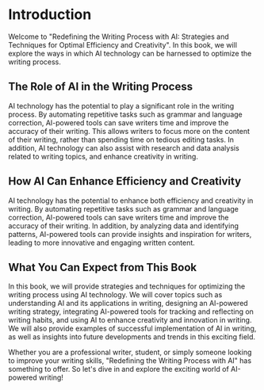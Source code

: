 Introduction
============

Welcome to "Redefining the Writing Process with AI: Strategies and Techniques for Optimal Efficiency and Creativity". In this book, we will explore the ways in which AI technology can be harnessed to optimize the writing process.

The Role of AI in the Writing Process
-------------------------------------

AI technology has the potential to play a significant role in the writing process. By automating repetitive tasks such as grammar and language correction, AI-powered tools can save writers time and improve the accuracy of their writing. This allows writers to focus more on the content of their writing, rather than spending time on tedious editing tasks. In addition, AI technology can also assist with research and data analysis related to writing topics, and enhance creativity in writing.

How AI Can Enhance Efficiency and Creativity
--------------------------------------------

AI technology has the potential to enhance both efficiency and creativity in writing. By automating repetitive tasks such as grammar and language correction, AI-powered tools can save writers time and improve the accuracy of their writing. In addition, by analyzing data and identifying patterns, AI-powered tools can provide insights and inspiration for writers, leading to more innovative and engaging written content.

What You Can Expect from This Book
----------------------------------

In this book, we will provide strategies and techniques for optimizing the writing process using AI technology. We will cover topics such as understanding AI and its applications in writing, designing an AI-powered writing strategy, integrating AI-powered tools for tracking and reflecting on writing habits, and using AI to enhance creativity and innovation in writing. We will also provide examples of successful implementation of AI in writing, as well as insights into future developments and trends in this exciting field.

Whether you are a professional writer, student, or simply someone looking to improve your writing skills, "Redefining the Writing Process with AI" has something to offer. So let's dive in and explore the exciting world of AI-powered writing!
